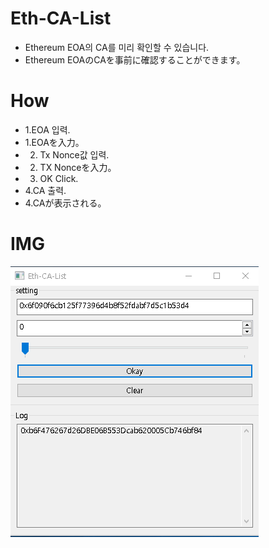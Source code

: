# Eth-CA-List
- Ethereum EOA의 CA를 미리 확인할 수 있습니다. 
- Ethereum EOAのCAを事前に確認することができます。

# How
- 1.EOA 입력. 
- 1.EOAを入力。
- 2. Tx Nonce값 입력. 
- 2. TX Nonceを入力。
- 3. OK Click. 
- 4.CA 출력.
- 4.CAが表示される。

# IMG
![exe.png](./readme/img/exe.png)
